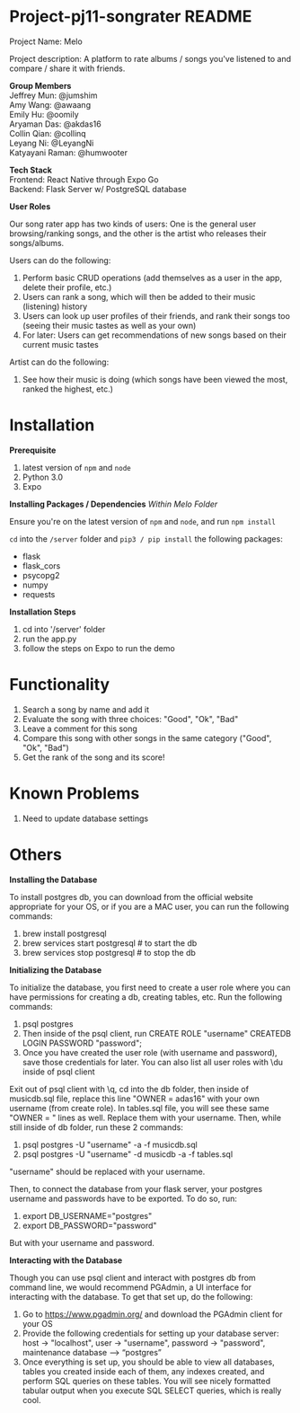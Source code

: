 # Project-pj11-songrater README
Project Name: Melo 

Project description: A platform to rate albums / songs you've listened to and compare / share it with friends. 

__Group Members__ \
Jeffrey Mun: @jumshim \
Amy Wang: @awaang \
Emily Hu: @oomily \
Aryaman Das: @akdas16 \
Collin Qian: @collinq \
Leyang Ni: @LeyangNi \
Katyayani Raman: @humwooter 


__Tech Stack__ \
Frontend: React Native through Expo Go \
Backend: Flask Server w/ PostgreSQL database 

__User Roles__

Our song rater app has two kinds of users: One is the general user browsing/ranking songs, and the other is the artist who releases their songs/albums.

Users can do the following:
1. Perform basic CRUD operations (add themselves as a user in the app, delete their profile, etc.)
2. Users can rank a song, which will then be added to their music (listening) history
3. Users can look up user profiles of their friends, and rank their songs too (seeing their music tastes as well as your own)
4. For later: Users can get recommendations of new songs based on their current music tastes

Artist can do the following:
1. See how their music is doing (which songs have been viewed the most, ranked the highest, etc.)

# Installation
__Prerequisite__

1. latest version of `npm` and `node`
2. Python 3.0
3. Expo

__Installing Packages / Dependencies__
*Within Melo Folder*

Ensure you're on the latest version of `npm` and `node`, and run `npm install`

`cd` into the `/server` folder and `pip3 / pip install` the following packages:
- flask
- flask_cors
- psycopg2
- numpy
- requests

__Installation Steps__

1. cd into '/server' folder
2. run the app.py
3. follow the steps on Expo to run the demo


# Functionality

1. Search a song by name and add it
2. Evaluate the song with three choices: "Good", "Ok", "Bad"
3. Leave a comment for this song
4. Compare this song with other songs in the same category ("Good", "Ok", "Bad")
5. Get the rank of the song and its score! 


# Known Problems

1. Need to update database settings 


# Others

__Installing the Database__

To install postgres db, you can download from the official website appropriate for your OS, or if you are a MAC user, you can run the following commands:
1. brew install postgresql
2. brew services start postgresql  # to start the db
3. brew services stop postgresql   # to stop the db
   
__Initializing the Database__

To initialize the database, you first need to create a user role where you can have permissions for creating a db, creating tables, etc. Run the following commands:
1. psql postgres
2. Then inside of the psql client, run CREATE ROLE "username" CREATEDB LOGIN PASSWORD "password";
3. Once you have created the user role (with username and password), save those credentials for later. You can also list all user roles with \du inside of psql client

Exit out of psql client with \q, cd into the db folder, then inside of musicdb.sql file, replace this line "OWNER = adas16" with your own username (from create role). In tables.sql file, you will see these same "OWNER = " lines as well. Replace them with your username.
Then, while still inside of db folder, run these 2 commands:
1. psql postgres -U "username" -a -f musicdb.sql
2. psql postgres -U "username" -d musicdb -a -f tables.sql

"username" should be replaced with your username.

Then, to connect the database from your flask server, your postgres username and passwords have to be exported. To do so, run:
1. export DB_USERNAME="postgres"
2. export DB_PASSWORD="password"

But with your username and password.

__Interacting with the Database__

Though you can use psql client and interact with postgres db from command line, we would recommend PGAdmin, a UI interface for interacting with the database. To get that set up, do the following:
1. Go to  https://www.pgadmin.org/ and download the PGAdmin client for your OS
2. Provide the following credentials for setting up your database server: host -> "localhost", user -> "username", password -> "password", maintenance database –> “postgres”
3. Once everything is set up, you should be able to view all databases, tables you created inside each of them, any indexes created, and perform SQL queries on these tables. You will see nicely formatted tabular output when you execute SQL SELECT queries, which is really cool.



